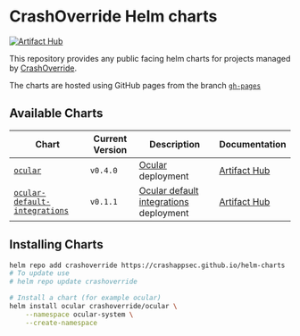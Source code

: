 # CrashOverride Helm charts

[![Artifact Hub](https://img.shields.io/endpoint?url=https://artifacthub.io/badge/repository/crashoverride-helm-charts)](https://artifacthub.io/packages/search?repo=crashoverride-helm-charts)

This repository provides any public facing helm charts for projects managed by [CrashOverride](https://crashoverride.com/).

The charts are hosted using GitHub pages from the branch [`gh-pages`](../../tree/gh-pages)

## Available Charts

| Chart                      | Current Version | Description                             | Documentation      |
|----------------------------|-----------------|-----------------------------------------|--------------------|
| [`ocular`](/charts/ocular) | `v0.4.0`        | [Ocular](crashappsec/ocular) deployment | [Artifact Hub](https://artifacthub.io/packages/helm/crashoverride-helm-charts/ocular) |
| [`ocular-default-integrations`](/charts/ocular-default-integrations) | `v0.1.1`        | [Ocular default integrations](crashappsec/ocular-default-integrations) deployment | [Artifact Hub](https://artifacthub.io/packages/helm/crashoverride-helm-charts/ocular-default-integrations) |

## Installing Charts

```bash
helm repo add crashoverride https://crashappsec.github.io/helm-charts
# To update use
# helm repo update crashoverride

# Install a chart (for example ocular)
helm install ocular crashoverride/ocular \
	--namespace ocular-system \
	--create-namespace
```

